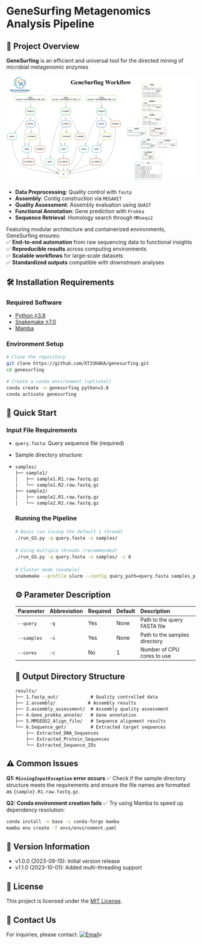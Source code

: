 # GeneSurfing Metagenomics Analysis Pipeline

## 📖 Project Overview

**GeneSurfing** is an efficient and universal tool for the directed mining of microbial metagenomic enzymes

![](./figure/figure.jpg)

- **Data Preprocessing**: Quality control with `fastp`  
- **Assembly**: Contig construction via `MEGAHIT`  
- **Quality Assessment**: Assembly evaluation using `QUAST`  
- **Functional Annotation**: Gene prediction with `Prokka`  
- **Sequence Retrieval**: Homology search through `MMseqs2`  

Featuring modular architecture and containerized environments, GeneSurfing ensures:  
✅ **End-to-end automation** from raw sequencing data to functional insights  
✅ **Reproducible results** across computing environments  
✅ **Scalable workflows** for large-scale datasets  
✅ **Standardized outputs** compatible with downstream analyses  



## 🛠️ Installation Requirements

### Required Software

- [Python ≥3.8](https://www.python.org/downloads/)
- [Snakemake ≥7.0](https://snakemake.readthedocs.io/)
- [Mamba](https://docs.conda.io/en/latest/miniconda.html)

### Environment Setup

```bash
# Clone the repository
git clone https://github.com/XT33KAKA/genesurfing.git
cd genesurfing
```

```bash
# Create a conda environment (optional)
conda create -n genesurfing python=3.8
conda activate genesurfing
```



## 🚀 Quick Start

### Input File Requirements

- `query.fasta`: Query sequence file (required)

- Sample directory structure:

- ```
  samples/
  ├── sample1/
  │   ├── sample1.R1.raw.fastq.gz
  │   └── sample1.R2.raw.fastq.gz
  ├── sample2/
  │   ├── sample2.R1.raw.fastq.gz
  │   └── sample2.R2.raw.fastq.gz
  ```

  ### Running the Pipeline

  ```bash
  # Basic run (using the default 1 thread)
  ./run_GS.py -q query.fasta -s samples/
  
  # Using multiple threads (recommended)
  ./run_GS.py -q query.fasta -s samples/ -c 8
  
  # Cluster mode (example)
  snakemake --profile slurm --config query_path=query.fasta samples_path=samples/
  ```

  ## ⚙️ Parameter Description

  | Parameter   | Abbreviation | Required | Default | Description                   |
  | ----------- | ------------ | -------- | ------- | ----------------------------- |
  | `--query`   | `-q`         | Yes      | None    | Path to the query FASTA file  |
  | `--samples` | `-s`         | Yes      | None    | Path to the samples directory |
  | `--cores`   | `-c`         | No       | 1       | Number of CPU cores to use    |

  ## 📂 Output Directory Structure

  ```
  results/
  ├── 1.fastp_out/            # Quality controlled data
  ├── 2.assembly/            # Assembly results
  ├── 3.assembly_assessment/  # Assembly quality assessment
  ├── 4.Gene_prokka_annote/   # Gene annotation
  ├── 5.MMSEQS2_Align_file/   # Sequence alignment results
  └── 6.Sequence_get/         # Extracted target sequences
      ├── Extracted_DNA_Sequences
      ├── Extracted_Protein_Sequences
      └── Extracted_Sequence_IDs
  ```

## ⚠️ Common Issues

**Q1: `MissingInputException` error occurs**
✅ Check if the sample directory structure meets the requirements and ensure the file names are formatted as `{sample}.R1.raw.fastq.gz`.

**Q2: Conda environment creation fails**
✅ Try using Mamba to speed up dependency resolution:

```bash
conda install -n base -c conda-forge mamba
mamba env create -f envs/environment.yaml
```

## 📜 Version Information

- v1.0.0 (2023-09-15): Initial version release
- v1.1.0 (2023-10-01): Added multi-threading support

## 📄 License

This project is licensed under the [MIT License](https://xstech.one/LICENSE).

## 📧 Contact Us

For inquiries, please contact:
[![Email](https://img.shields.io/badge/Email-xt33kaka%40163.com-blue)](mailto:xt33kaka@163.com)v
